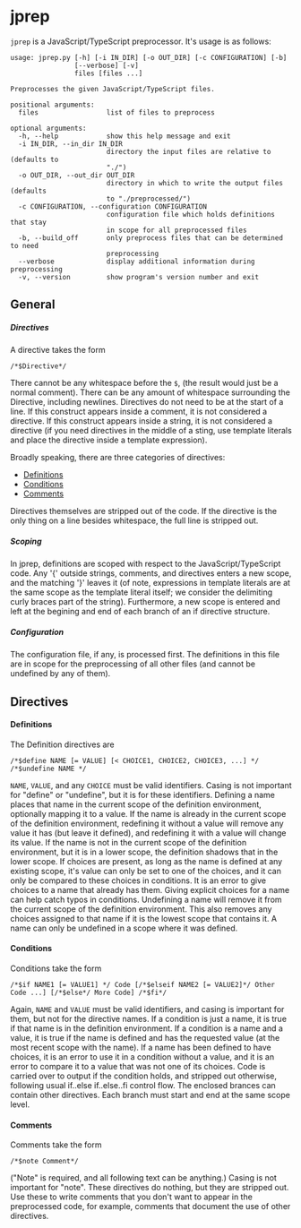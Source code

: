 # jprep

`jprep` is a JavaScript/TypeScript preprocessor. It's usage is as follows:
```
usage: jprep.py [-h] [-i IN_DIR] [-o OUT_DIR] [-c CONFIGURATION] [-b]
                [--verbose] [-v]
                files [files ...]

Preprocesses the given JavaScript/TypeScript files.

positional arguments:
  files                 list of files to preprocess

optional arguments:
  -h, --help            show this help message and exit
  -i IN_DIR, --in_dir IN_DIR
                        directory the input files are relative to (defaults to
                        "./")
  -o OUT_DIR, --out_dir OUT_DIR
                        directory in which to write the output files (defaults
                        to "./preprocessed/")
  -c CONFIGURATION, --configuration CONFIGURATION
                        configuration file which holds definitions that stay
                        in scope for all preprocessed files
  -b, --build_off       only preprocess files that can be determined to need
                        preprocessing
  --verbose             display additional information during preprocessing
  -v, --version         show program's version number and exit
```

## General
##### Directives
A directive takes the form
```
/*$Directive*/
```
There cannot be any whitespace before the `$`, (the result would just be a normal comment). There can be any amount of whitespace surrounding the Directive, including newlines. Directives do not need to be at the start of a line. If this construct appears inside a comment, it is not considered a directive. If this construct appears inside a string, it is not considered a directive (if you need directives in the middle of a sting, use template literals and place the directive inside a template expression).

Broadly speaking, there are three categories of directives:
- [Definitions](#defintions)
- [Conditions](#conditions)
- [Comments](#comments)

Directives themselves are stripped out of the code. If the directive is the only thing on a line besides whitespace, the full line is stripped out.

##### Scoping
In jprep, definitions are scoped with respect to the JavaScript/TypeScript code. Any '{' outside strings, comments, and directives enters a new scope, and the matching '}' leaves it (of note, expressions in template literals are at the same scope as the template literal itself; we consider the delimiting curly braces part of the string). Furthermore, a new scope is entered and left at the begining and end of each branch of an if directive structure.

##### Configuration
The configuration file, if any, is processed first. The definitions in this file are in scope for the preprocessing of all other files (and cannot be undefined by any of them).

## Directives
#### Definitions
The Definition directives are
```
/*$define NAME [= VALUE] [< CHOICE1, CHOICE2, CHOICE3, ...] */
/*$undefine NAME */
```

`NAME`, `VALUE`, and any `CHOICE` must be valid identifiers. Casing is not important for "define" or "undefine", but it is for these identifiers. Defining a name places that name in the current scope of the definition environment, optionally mapping it to a value. If the name is already in the current scope of the definition environment, redefining it without a value will remove any value it has (but leave it defined), and redefining it with a value will change its value. If the name is not in the current scope of the definition environment, but it is in a lower scope, the definition shadows that in the lower scope. If choices are present, as long as the name is defined at any existing scope, it's value can only be set to one of the choices, and it can only be compared to these choices in conditions. It is an error to give choices to a name that already has them. Giving explicit choices for a name can help catch typos in conditions. Undefining a name will remove it from the current scope of the definition environment. This also removes any choices assigned to that name if it is the lowest scope that contains it. A name can only be undefined in a scope where it was defined.

#### Conditions
Conditions take the form
```
/*$if NAME1 [= VALUE1] */ Code [/*$elseif NAME2 [= VALUE2]*/ Other Code ...] [/*$else*/ More Code] /*$fi*/
```

Again, `NAME` and `VALUE` must be valid identifiers, and casing is important for them, but not for the directive names. If a condition is just a name, it is true if that name is in the definition environment. If a condition is a name and a value, it is true if the name is defined and has the requested value (at the most recent scope with the name). If a name has been defined to have choices, it is an error to use it in a condition without a value, and it is an error to compare it to a value that was not one of its choices. Code is carried over to output if the condition holds, and stripped out otherwise, following usual if..else if..else..fi control flow. The enclosed brances can contain other directives. Each branch must start and end at the same scope level.

#### Comments
Comments take the form
```
/*$note Comment*/
```
("Note" is required, and all following text can be anything.) Casing is not important for "note". These directives do nothing, but they are stripped out. Use these to write comments that you don't want to appear in the preprocessed code, for example, comments that document the use of other directives.
